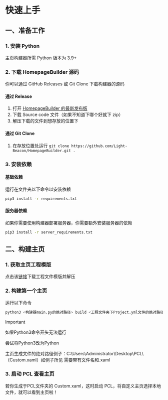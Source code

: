 # 快速上手
## 一、准备工作
### 1. 安装 Python
主页构建器所需 Python 版本为 3.9+

### 2. 下载 HomepageBuilder 源码
你可以通过 GitHub Releases 或 Git Clone 下载构建器的源码 

#### 通过 Release
1. 打开 [HomepageBuilder 的最新发布版](https://github.com/Light-Beacon/HomepageBuilder/releases/latest)
2. 下载 Source code 文件（如果不知道下哪个好就下 zip）
3. 解压下载的文件到想存放的位置下

#### 通过 Git Clone
1. 在存放位置处运行 `git clone https://github.com/Light-Beacon/HomepageBuilder.git .`

### 3. 安装依赖
#### 基础依赖
运行在文件夹以下命令以安装依赖
```bash
pip3 install -r requirements.txt
```
#### 服务器依赖
如果你需要使用构建器部署服务器，你需要额外安装服务器的依赖
```bash
pip3 install -r server_requirements.txt
```
## 二、构建主页
### 1. 获取主页工程模版
点击该[链接](https://github.com/Light-Beacon/HomepageProjectTemplate/archive/refs/heads/main.zip)下载工程文件模版并解压

### 2. 构建第一个主页
运行以下命令
```bash
python3 <构建器main.py的绝对路径> build <工程文件夹下Project.yml文件的绝对路径> <主页生成文件的绝对路径>
```
>[!IMPORTANT]
>如果Python3命令开头无法运行
>
>尝试将Python3改为Python
>
>主页生成文件的绝对路径例子：C:\Users\Administrator\Desktop\PCL\（Custom.xaml）如例子所见 需要带有文件名和.xaml


### 3. 启动 PCL 查看主页
若你生成于PCL文件夹的 Custom.xaml，这时启动 PCL，将自定义主页选择本地文件，就可以看到主页啦！


